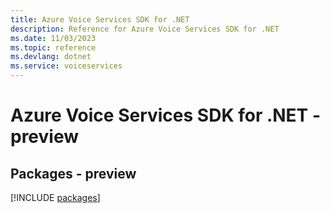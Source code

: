 ```yaml
---
title: Azure Voice Services SDK for .NET
description: Reference for Azure Voice Services SDK for .NET
ms.date: 11/03/2023
ms.topic: reference
ms.devlang: dotnet
ms.service: voiceservices
---
```

# Azure Voice Services SDK for .NET - preview
## Packages - preview
[!INCLUDE [packages](voice-services-index.md)]